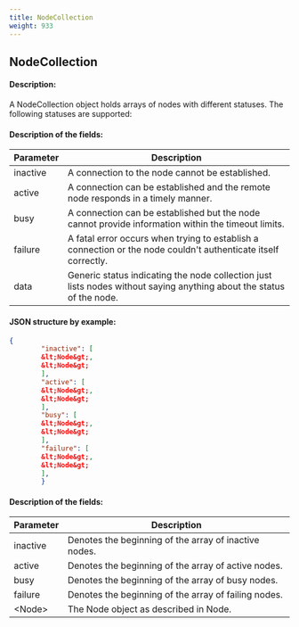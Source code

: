 ```yaml
---
title: NodeCollection
weight: 933
---
```


 
## NodeCollection 
#### Description: 
A NodeCollection object holds arrays of nodes with different statuses. The following statuses are supported:

 
#### Description of the fields: 

| Parameter | Description |
|------|------|
| inactive | A connection to the node cannot be established. |
| active | A connection can be established and the remote node responds in a timely manner. |
| busy | A connection can be established but the node cannot provide information within the timeout limits.  |
| failure | A fatal error occurs when trying to establish a connection or the node couldn't authenticate itself correctly.  |
| data | Generic status indicating the node collection just lists nodes without saying anything about the status of the node.  |

 
#### JSON structure by example: 
```json
{
        "inactive": [
        &lt;Node&gt;,
        &lt;Node&gt;
        ],
        "active": [
        &lt;Node&gt;,
        &lt;Node&gt;
        ],
        "busy": [
        &lt;Node&gt;,
        &lt;Node&gt;
        ],
        "failure": [
        &lt;Node&gt;,
        &lt;Node&gt;
        ],
        }
``` 
#### Description of the fields: 

| Parameter | Description |
|------|------|
| inactive | Denotes the beginning of the array of inactive nodes. |
| active | Denotes the beginning of the array of active nodes. |
| busy | Denotes the beginning of the array of busy nodes. |
| failure | Denotes the beginning of the array of failing nodes. |
| &lt;Node&gt; | The Node object as described in Node. |

 
